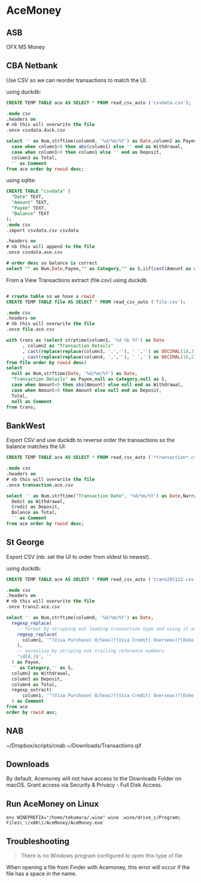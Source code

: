 # AceMoney

## ASB

OFX MS Money

## CBA Netbank

Use CSV so we can reorder transactions to match the UI.

using duckdb:

```sql
CREATE TEMP TABLE ace AS SELECT * FROM read_csv_auto ('csvdata.csv');

.mode csv
.headers on
# nb this will overwrite the file
.once csvdata.duck.csv

select '' as Num,strftime(column0, '%d/%m/%Y') as Date,column2 as Payee,'' as Category,'' as S,
  case when column1<0 then abs(column1) else '' end as Withdrawal,
  case when column1>0 then column1 else '' end as Deposit,
  column3 as Total,
  '' as Comment
from ace order by rowid desc;
```

using sqlite:

```sql
CREATE TABLE "csvdata" (
  "Date" TEXT,
  "Amount" TEXT,
  "Payee" TEXT,
  "Balance" TEXT
);
.mode csv
.import csvdata.csv csvdata

.headers on
# nb this will append to the file
.once csvdata.ace.csv

# order desc so balance is correct
select "" as Num,Date,Payee,"" as Category,"" as S,iif(cast(Amount as decimal)<0,abs(cast(Amount as decimal)),"") as Withdrawal,iif(cast(Amount as decimal)>0,Amount,"") as Deposit,Balance as Total,"" as Comment from csvdata order by rowid desc;
```

From a View Transactions extract (file.csv) using duckdb

```sql

# create table so we have a rowid
CREATE TEMP TABLE file AS SELECT * FROM read_csv_auto ('file.csv');

.mode csv
.headers on
# nb this will overwrite the file
.once file.ace.csv

with trans as (select strptime(column1, '%d %b %Y') as Date
      , column2 as "Transaction Details"
      , cast(replace(replace(column3, ',',''), ' ','') as DECIMAL(18,2)) as Amount
      , cast(replace(replace(column4, ',',''), ' ','') as DECIMAL(18,2)) as Total
from file order by rowid desc)
select
  null as Num,strftime(Date, '%d/%m/%Y') as Date,
  "Transaction Details" as Payee,null as Category,null as S,
  case when Amount<0 then abs(Amount) else null end as Withdrawal,
  case when Amount>0 then Amount else null end as Deposit,
  Total,
  null as Comment
from trans;
```

## BankWest

Export CSV and use duckdb to reverse order the transactions so the balance matches the UI:

```sql
CREATE TEMP TABLE ace AS SELECT * FROM read_csv_auto ('*transaction*.csv');

.mode csv
.headers on
# nb this will overwrite the file
.once transaction.ace.csv

select '' as Num,strftime("Transaction Date", '%d/%m/%Y') as Date,Narration as Payee,'' as Category,'' as S,
  Debit as Withdrawal,
  Credit as Deposit,
  Balance as Total,
  '' as Comment
from ace order by rowid desc;

```

## St George

Export CSV (nb: set the UI to order from oldest to newest).

using duckdb:

```sql
CREATE TEMP TABLE ace AS SELECT * FROM read_csv_auto ('trans201122.csv');

.mode csv
.headers on
# nb this will overwrite the file
.once trans2.ace.csv

select '' as Num,strftime(column0, '%d/%m/%Y') as Date,
  regexp_replace(
    -- format by stripping out leading transaction type and using it as a comment bellow
    regexp_replace(
      column1, '^(Visa Purchase( O/Seas)?|Visa Credit( Overseas)?|Osko Withdrawal|Osko Deposit|Sct Deposit|Eftpos Debit|Tfr Wdl BPAY   Internet|Atm Withdrawal( -Wbc)?)\s+\S+\s',''
    ),
    -- normalise by striping out trailing reference numbers
    '\d{4,}$', ''
  ) as Payee,
  '' as Category,'' as S,
  column2 as Withdrawal,
  column3 as Deposit,
  column4 as Total,
  regexp_extract(
      column1, '^(Visa Purchase( O/Seas)?|Visa Credit( Overseas)?|Osko Withdrawal|Osko Deposit|Sct Deposit|Eftpos Debit|Tfr Wdl BPAY Internet|Atm Withdrawal( -Wbc)?)'
  ) as Comment
from ace
order by rowid asc;
```

## NAB

~/Dropbox/scripts/cnab ~/Downloads/Transactions.qif

## Downloads

By default, Acemoney will not have access to the Downloads Folder on macOS. Grant access via Security & Privacy - Full Disk Access.

## Run AceMoney on Linux

```
env WINEPREFIX="/home/tekumara/.wine" wine .wine/drive_c/Program\ Files\ \(x86\)/AceMoney/AceMoney.exe`
```

## Troubleshooting

> There is no Windows program configured to open this type of file

When opening a file from Finder with Acemoney, this error will occur if the file has a space in the name.
